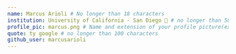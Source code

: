 ```yaml
---
name: Marcus Arioli # No longer than 18 characters
institution: University of California - San Diego 🚩 # no longer than 58 characters
profile_pic: marcus.png # Name and extension of your profile picture(ex. mona.png)
quote: ty google # no longer than 100 characters
github_user: marcusarioli
---
```

